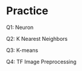 # Practice  
Q1: Neuron                                      
           
Q2: K Nearest Neighbors     
     
Q3: K-means           
   
Q4: TF Image Preprocessing           
